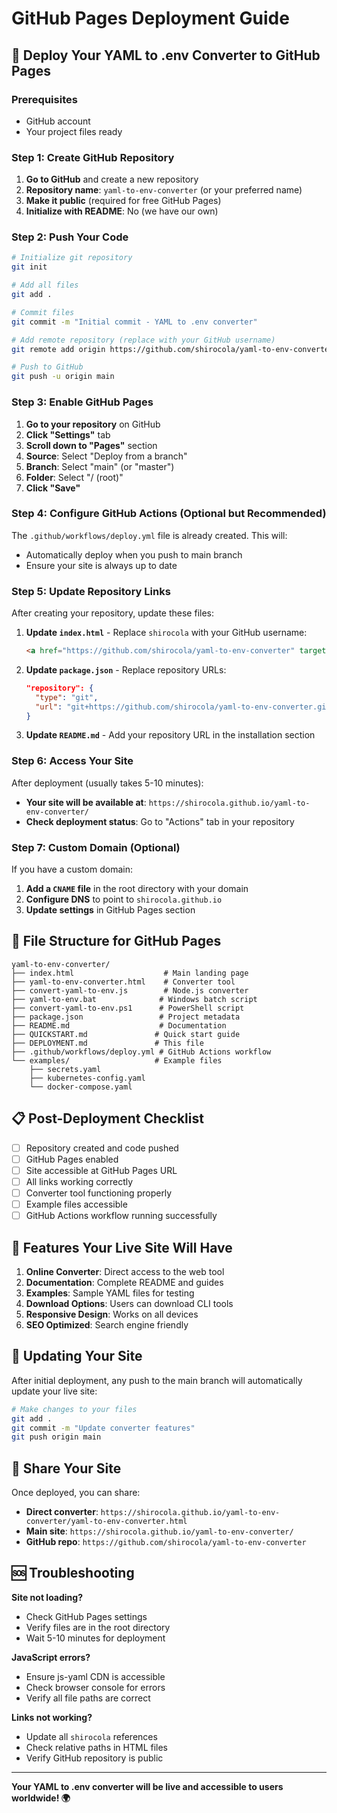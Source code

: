 # GitHub Pages Deployment Guide

## 🚀 Deploy Your YAML to .env Converter to GitHub Pages

### Prerequisites
- GitHub account
- Your project files ready

### Step 1: Create GitHub Repository

1. **Go to GitHub** and create a new repository
2. **Repository name**: `yaml-to-env-converter` (or your preferred name)
3. **Make it public** (required for free GitHub Pages)
4. **Initialize with README**: No (we have our own)

### Step 2: Push Your Code

```bash
# Initialize git repository
git init

# Add all files
git add .

# Commit files
git commit -m "Initial commit - YAML to .env converter"

# Add remote repository (replace with your GitHub username)
git remote add origin https://github.com/shirocola/yaml-to-env-converter.git

# Push to GitHub
git push -u origin main
```

### Step 3: Enable GitHub Pages

1. **Go to your repository** on GitHub
2. **Click "Settings"** tab
3. **Scroll down to "Pages"** section
4. **Source**: Select "Deploy from a branch"
5. **Branch**: Select "main" (or "master")
6. **Folder**: Select "/ (root)"
7. **Click "Save"**

### Step 4: Configure GitHub Actions (Optional but Recommended)

The `.github/workflows/deploy.yml` file is already created. This will:
- Automatically deploy when you push to main branch
- Ensure your site is always up to date

### Step 5: Update Repository Links

After creating your repository, update these files:

1. **Update `index.html`** - Replace `shirocola` with your GitHub username:
   ```html
   <a href="https://github.com/shirocola/yaml-to-env-converter" target="_blank">
   ```

2. **Update `package.json`** - Replace repository URLs:
   ```json
   "repository": {
     "type": "git",
     "url": "git+https://github.com/shirocola/yaml-to-env-converter.git"
   }
   ```

3. **Update `README.md`** - Add your repository URL in the installation section

### Step 6: Access Your Site

After deployment (usually takes 5-10 minutes):
- **Your site will be available at**: `https://shirocola.github.io/yaml-to-env-converter/`
- **Check deployment status**: Go to "Actions" tab in your repository

### Step 7: Custom Domain (Optional)

If you have a custom domain:
1. **Add a `CNAME` file** in the root directory with your domain
2. **Configure DNS** to point to `shirocola.github.io`
3. **Update settings** in GitHub Pages section

## 🔧 File Structure for GitHub Pages

```
yaml-to-env-converter/
├── index.html                    # Main landing page
├── yaml-to-env-converter.html    # Converter tool
├── convert-yaml-to-env.js        # Node.js converter
├── yaml-to-env.bat              # Windows batch script
├── convert-yaml-to-env.ps1      # PowerShell script
├── package.json                 # Project metadata
├── README.md                    # Documentation
├── QUICKSTART.md               # Quick start guide
├── DEPLOYMENT.md               # This file
├── .github/workflows/deploy.yml # GitHub Actions workflow
└── examples/                   # Example files
    ├── secrets.yaml
    ├── kubernetes-config.yaml
    └── docker-compose.yaml
```

## 📋 Post-Deployment Checklist

- [ ] Repository created and code pushed
- [ ] GitHub Pages enabled
- [ ] Site accessible at GitHub Pages URL
- [ ] All links working correctly
- [ ] Converter tool functioning properly
- [ ] Example files accessible
- [ ] GitHub Actions workflow running successfully

## 🎯 Features Your Live Site Will Have

1. **Online Converter**: Direct access to the web tool
2. **Documentation**: Complete README and guides
3. **Examples**: Sample YAML files for testing
4. **Download Options**: Users can download CLI tools
5. **Responsive Design**: Works on all devices
6. **SEO Optimized**: Search engine friendly

## 🔄 Updating Your Site

After initial deployment, any push to the main branch will automatically update your live site:

```bash
# Make changes to your files
git add .
git commit -m "Update converter features"
git push origin main
```

## 🌟 Share Your Site

Once deployed, you can share:
- **Direct converter**: `https://shirocola.github.io/yaml-to-env-converter/yaml-to-env-converter.html`
- **Main site**: `https://shirocola.github.io/yaml-to-env-converter/`
- **GitHub repo**: `https://github.com/shirocola/yaml-to-env-converter`

## 🆘 Troubleshooting

**Site not loading?**
- Check GitHub Pages settings
- Verify files are in the root directory
- Wait 5-10 minutes for deployment

**JavaScript errors?**
- Ensure js-yaml CDN is accessible
- Check browser console for errors
- Verify all file paths are correct

**Links not working?**
- Update all `shirocola` references
- Check relative paths in HTML files
- Verify GitHub repository is public

---

**Your YAML to .env converter will be live and accessible to users worldwide! 🌍**
